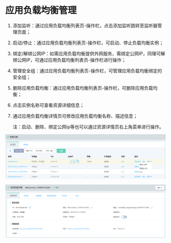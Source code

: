 # 应用负载均衡管理

1. 添加监听：通过应用负载均衡列表页-操作栏，点击添加监听跳转至监听器管理页面；

2. 启动/停止：通过应用负载均衡列表页-操作栏，可启动、停止负载均衡实例；

3. 绑定/解绑公网IP：如需应用负载均衡提供外网服务，需绑定公网IP，同理可解绑公网IP，可通过应用负载均衡列表页-操作栏进行操作；

4. 管理安全组：通过应用负载均衡列表页-操作栏，可管理应用负载均衡绑定的安全组；

5. 删除应用负载均衡：通过应用负载均衡列表页-操作栏，可删除应用负载均衡；

6. 点击实例名称可查看资源详细信息；

7. 通过应用负载均衡详情页可修改应用负载均衡名称、描述信息；

	注：启动、删除、绑定公网ip等也可以通过资源详情页右上角菜单进行操作。

![ALB列表页](../../../../image/Networking/ALB/ALB-020.png)

![ALB详情](../../../../image/Networking/ALB/ALB-021.png)

